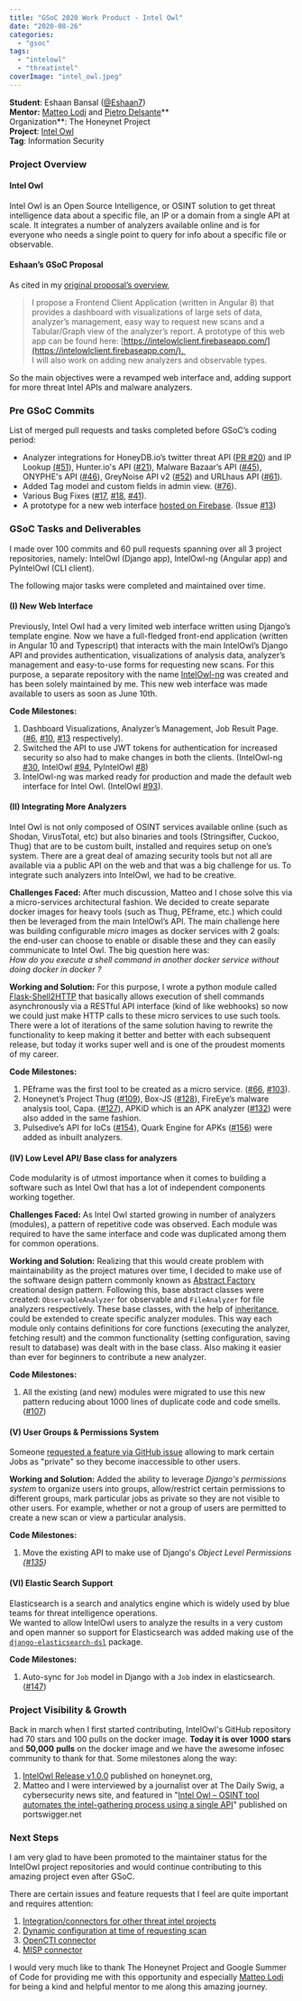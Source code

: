 ```yaml
---
title: "GSoC 2020 Work Product - Intel Owl"
date: "2020-08-26"
categories: 
  - "gsoc"
tags: 
  - "intelowl"
  - "threatintel"
coverImage: "intel_owl.jpeg"
---
```


**Student**: Eshaan Bansal ([@Eshaan7](https://github.com/Eshaan7))  
**Mentor:** [Matteo Lodi](https://twitter.com/matte_lodi) and [Pietro Delsante](https://twitter.com/PietroDelsante)**  
Organization**: The Honeynet Project  
**Project**: [Intel Owl](https://github.com/intelowlproject/IntelOwl)  
**Tag**: Information Security

### Project Overview

#### Intel Owl

Intel Owl is an Open Source Intelligence, or OSINT solution to get threat intelligence data about a specific file, an IP or a domain from a single API at scale. It integrates a number of analyzers available online and is for everyone who needs a single point to query for info about a specific file or observable.

#### Eshaan’s GSoC Proposal

As cited in my [original proposal’s overview](https://summerofcode.withgoogle.com/projects/#5634812913647616),

> I propose a Frontend Client Application (written in Angular 8) that provides a dashboard with visualizations of large sets of data, analyzer’s management, easy way to request new scans and a Tabular/Graph view of the analyzer’s report. A prototype of this web app can be found here: [https://intelowlclient.firebaseapp.com/](https://intelowlclient.firebaseapp.com/).   
> I will also work on adding new analyzers and observable types.

So the main objectives were a revamped web interface and, adding support for more threat Intel APIs and malware analyzers.

### Pre GSoC Commits

List of merged pull requests and tasks completed before GSoC’s coding period:

- Analyzer integrations for HoneyDB.io’s twitter threat API ([PR #20](https://github.com/certego/IntelOwl/pull/20)) and IP Lookup [(#51](https://github.com/certego/IntelOwl/pull/51)), Hunter.io's API ([#21](https://github.com/intelowlproject/IntelOwl/pull/21)), Malware Bazaar’s API ([#45](https://github.com/intelowlproject/IntelOwl/pull/45)), ONYPHE's API ([#46](https://github.com/certego/IntelOwl/pull/46)), GreyNoise API v2 ([#52](https://github.com/certego/IntelOwl/pull/52)) and URLhaus API ([#61](https://github.com/certego/IntelOwl/pull/61)).
- Added Tag model and custom fields in admin view. ([#76](https://github.com/intelowlproject/IntelOwl/pull/76)).
- Various Bug Fixes ([#17](https://github.com/intelowlproject/IntelOwl/pull/17), [#18](https://github.com/intelowlproject/IntelOwl/pull/18), [#41](https://github.com/intelowlproject/IntelOwl/pull/41)).
- A prototype for a new web interface [hosted on Firebase](https://intelowlclient.firebaseapp.com/). (Issue [#13](https://github.com/intelowlproject/IntelOwl/issues/13))

### GSoC Tasks and Deliverables

I made over 100 commits and 60 pull requests spanning over all 3 project repositories, namely: IntelOwl (Django app), IntelOwl-ng (Angular app) and PyIntelOwl (CLI client).

The following major tasks were completed and maintained over time.

#### (I) New Web Interface

Previously, Intel Owl had a very limited web interface written using Django’s template engine. Now we have a full-fledged front-end application (written in Angular 10 and Typescript) that interacts with the main IntelOwl’s Django API and provides authentication, visualizations of analysis data, analyzer’s management and easy-to-use forms for requesting new scans. For this purpose, a separate repository with the name [IntelOwl-ng](https://github.com/intelowlproject/IntelOwl-ng) was created and has been solely maintained by me. This new web interface was made available to users as soon as June 10th.

**Code Milestones:**

1. Dashboard Visualizations, Analyzer’s Management, Job Result Page. ([#6](https://github.com/intelowlproject/IntelOwl-ng/pull/6), [#10](https://github.com/intelowlproject/IntelOwl-ng/pull/10), [#13](https://github.com/intelowlproject/IntelOwl-ng/pull/13) respectively).
2. Switched the API to use JWT tokens for authentication for increased security so also had to make changes in both the clients. (IntelOwl-ng [#30](https://github.com/intelowlproject/IntelOwl-ng/pull/30), IntelOwl [#94](https://github.com/intelowlproject/IntelOwl/pull/94), PyIntelOwl [#8](https://github.com/intelowlproject/pyintelowl/pull/8))
3. IntelOwl-ng was marked ready for production and made the default web interface for Intel Owl. (IntelOwl [#93](https://github.com/intelowlproject/IntelOwl/pull/93)).

#### (II) Integrating More Analyzers

Intel Owl is not only composed of OSINT services available online (such as Shodan, VirusTotal, etc) but also binaries and tools (Stringsifter, Cuckoo, Thug) that are to be custom built, installed and requires setup on one’s system. There are a great deal of amazing security tools but not all are available via a public API on the web and that was a big challenge for us. To integrate such analyzers into IntelOwl, we had to be creative.

**Challenges Faced:** After much discussion, Matteo and I chose solve this via a micro-services architectural fashion. We decided to create separate docker images for heavy tools (such as Thug, PEframe, etc.) which could then be leveraged from the main IntelOwl’s API. The main challenge here was building configurable _micro_ images as docker services with 2 goals: the end-user can choose to enable or disable these and they can easily communicate to Intel Owl. The big question here was:  
_How do you execute a shell command in another docker service without doing docker in docker ?_

**Working and Solution:** For this purpose, I wrote a python module called [Flask-Shell2HTTP](https://github.com/Eshaan7/Flask-Shell2HTTP) that basically allows execution of shell commands asynchronously via a RESTful API interface (kind of like webhooks) so now we could just make HTTP calls to these micro services to use such tools. There were a lot of iterations of the same solution having to rewrite the functionality to keep making it better and better with each subsequent release, but today it works super well and is one of the proudest moments of my career.

**Code Milestones:**

1. PEframe was the first tool to be created as a micro service. ([#66](https://github.com/intelowlproject/IntelOwl/pull/66), [#103](https://github.com/intelowlproject/IntelOwl/pull/103)). 
2. Honeynet’s Project Thug ([#109](https://github.com/intelowlproject/IntelOwl/pull/109)), Box-JS ([#128](https://github.com/intelowlproject/IntelOwl/pull/128)), FireEye’s malware analysis tool, Capa. ([#127](https://github.com/intelowlproject/IntelOwl/pull/127)), APKiD which is an APK analyzer ([#132](https://github.com/intelowlproject/IntelOwl/pull/132)) were also added in the same fashion.
3. Pulsedive’s API for IoCs ([#154](https://github.com/intelowlproject/IntelOwl/pull/154)), Quark Engine for APKs ([#156](https://github.com/intelowlproject/IntelOwl/pull/156)) were added as inbuilt analyzers.

#### (IV) **Low Level API/ Base class for analyzers**

Code modularity is of utmost importance when it comes to building a software such as Intel Owl that has a lot of independent components working together.

**Challenges Faced:** As Intel Owl started growing in number of analyzers (modules), a pattern of repetitive code was observed. Each module was required to have the same interface and code was duplicated among them for common operations.

**Working and Solution:** Realizing that this would create problem with maintainability as the project matures over time, I decided to make use of the software design pattern commonly known as [Abstract Factory](https://refactoring.guru/design-patterns/abstract-factory) creational design pattern. Following this, base abstract classes were created: `ObservableAnalyzer` for observable and `FileAnalyzer` for file analyzers respectively. These base classes, with the help of [inheritance](https://en.wikipedia.org/wiki/Inheritance_(object-oriented_programming)), could be extended to create specific analyzer modules. This way each module only contains definitions for core functions (executing the analyzer, fetching result) and the common functionality (setting configuration, saving result to database) was dealt with in the base class. Also making it easier than ever for beginners to contribute a new analyzer.

**Code Milestones:**

1. All the existing (and new) modules were migrated to use this new pattern reducing about 1000 lines of duplicate code and code smells. ([#107](https://github.com/intelowlproject/IntelOwl/pull/107))

#### (V) **User Groups & Permissions System**

Someone [requested a feature via GitHub issue](https://github.com/intelowlproject/IntelOwl/issues/123) allowing to mark certain Jobs as "private" so they become inaccessible to other users.

**Working and Solution:** Added the ability to leverage _Django's permissions system_ to organize users into groups, allow/restrict certain permissions to different groups, mark particular jobs as private so they are not visible to other users. For example, whether or not a group of users are permitted to create a new scan or view a particular analysis.

**Code Milestones:**

1. Move the existing API to make use of Django's _Object Level Permissions ([#135](https://github.com/intelowlproject/IntelOwl/pull/135))_

#### (VI) **Elastic Search Support**

Elasticsearch is a search and analytics engine which is widely used by blue teams for threat intelligence operations.  
We wanted to allow IntelOwl users to analyze the results in a very custom and open manner so support for Elasticsearch was added making use of the [`django-elasticsearch-dsl`](https://github.com/django-es/django-elasticsearch-dsl) package.

**Code Milestones:**

1. Auto-sync for `Job` model in Django with a `Job` index in elasticsearch. ([#147](https://github.com/intelowlproject/IntelOwl/pull/147))

### Project Visibility & Growth

Back in march when I first started contributing, IntelOwl's GitHub repository had 70 stars and 100 pulls on the docker image. **Today it is over 1000** **stars** and **50,000** **pulls** on the docker image and we have the awesome infosec community to thank for that. Some milestones along the way:

1. [IntelOwl Release v1.0.0](https://www.honeynet.org/2020/07/05/intel-owl-release-v1-0-0/) published on honeynet.org,
2. Matteo and I were interviewed by a journalist over at The Daily Swig, a cybersecurity news site, and featured in "[Intel Owl – OSINT tool automates the intel-gathering process using a single API](https://portswigger.net/daily-swig/amp/intel-owl-osint-tool-automates-the-intel-gathering-process-using-a-single-api)" published on portswigger.net

### Next Steps

I am very glad to have been promoted to the maintainer status for the IntelOwl project repositories and would continue contributing to this amazing project even after GSoC.

There are certain issues and feature requests that I feel are quite important and requires attention:

1. [Integration/connectors for other threat intel projects](https://github.com/intelowlproject/IntelOwl/issues/144)
2. [Dynamic configuration at time of requesting scan](https://github.com/intelowlproject/IntelOwl/issues/111)
3. [OpenCTI connector](https://github.com/intelowlproject/IntelOwl/issues/11)
4. [MISP connector](https://github.com/intelowlproject/IntelOwl/issues/12)

I would very much like to thank The Honeynet Project and Google Summer of Code for providing me with this opportunity and especially [Matteo Lodi](https://twitter.com/matte_lodi) for being a kind and helpful mentor to me along this amazing journey.
